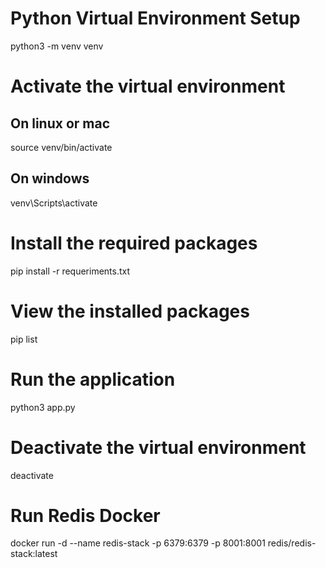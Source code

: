 # Python Virtual Environment Setup
python3 -m venv venv

# Activate the virtual environment
## On linux or mac
source venv/bin/activate

## On windows
venv\Scripts\activate

# Install the required packages
pip install -r requeriments.txt

# View the installed packages
pip list

# Run the application
python3 app.py

# Deactivate the virtual environment
deactivate

# Run Redis Docker 
docker run -d --name redis-stack -p 6379:6379 -p 8001:8001 redis/redis-stack:latest